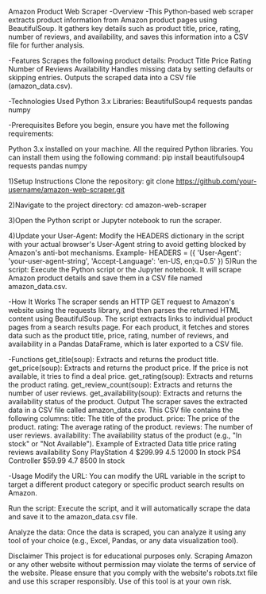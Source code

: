 
Amazon Product Web Scraper
-Overview -This Python-based web scraper extracts product information from Amazon product pages using BeautifulSoup. It gathers key details such as product title, price, rating, number of reviews, and availability, and saves this information into a CSV file for further analysis.

-Features
Scrapes the following product details:
Product Title
Price
Rating
Number of Reviews
Availability
Handles missing data by setting defaults or skipping entries.
Outputs the scraped data into a CSV file (amazon_data.csv).

-Technologies Used
Python 3.x
Libraries:
BeautifulSoup4
requests
pandas
numpy

-Prerequisites
Before you begin, ensure you have met the following requirements:

Python 3.x installed on your machine.
All the required Python libraries. You can install them using the following command:
pip install beautifulsoup4 requests pandas numpy

1)Setup Instructions
Clone the repository:
git clone https://github.com/your-username/amazon-web-scraper.git

2)Navigate to the project directory:
cd amazon-web-scraper

3)Open the Python script or Jupyter notebook to run the scraper.

4)Update your User-Agent:
Modify the HEADERS dictionary in the script with your actual browser's User-Agent string to avoid getting blocked by Amazon's anti-bot mechanisms.
Example- HEADERS = ({
   'User-Agent': 'your-user-agent-string',
   'Accept-Language': 'en-US, en;q=0.5'
})
5)Run the script: Execute the Python script or the Jupyter notebook. It will scrape Amazon product details and save them in a CSV file named amazon_data.csv.

-How It Works
The scraper sends an HTTP GET request to Amazon's website using the requests library, and then parses the returned HTML content using BeautifulSoup. The script extracts links to individual product pages from a search results page. For each product, it fetches and stores data such as the product title, price, rating, number of reviews, and availability in a Pandas DataFrame, which is later exported to a CSV file.

-Functions
get_title(soup): Extracts and returns the product title.
get_price(soup): Extracts and returns the product price. If the price is not available, it tries to find a deal price.
get_rating(soup): Extracts and returns the product rating.
get_review_count(soup): Extracts and returns the number of user reviews.
get_availability(soup): Extracts and returns the availability status of the product.
Output
The scraper saves the extracted data in a CSV file called amazon_data.csv. This CSV file contains the following columns:
title: The title of the product.
price: The price of the product.
rating: The average rating of the product.
reviews: The number of user reviews.
availability: The availability status of the product (e.g., "In stock" or "Not Available").
Example of Extracted Data
title	price	rating	reviews	availability
Sony PlayStation 4	$299.99	4.5	12000	In stock
PS4 Controller	$59.99	4.7	8500	In stock

-Usage
Modify the URL: You can modify the URL variable in the script to target a different product category or specific product search results on Amazon.

Run the script: Execute the script, and it will automatically scrape the data and save it to the amazon_data.csv file.

Analyze the data: Once the data is scraped, you can analyze it using any tool of your choice (e.g., Excel, Pandas, or any data visualization tool).

Disclaimer
This project is for educational purposes only. Scraping Amazon or any other website without permission may violate the terms of service of the website. Please ensure that you comply with the website's robots.txt file and use this scraper responsibly. Use of this tool is at your own risk.




